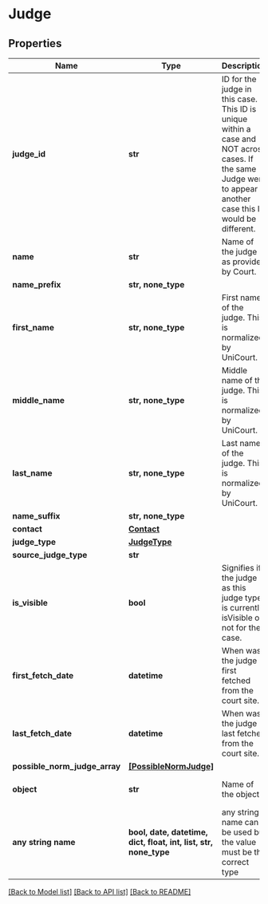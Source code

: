 # Judge


## Properties
Name | Type | Description | Notes
------------ | ------------- | ------------- | -------------
**judge_id** | **str** | ID for the judge in this case. This ID is unique within a case and NOT across cases. If the same Judge were to appear in another case this ID would be different. | 
**name** | **str** | Name of the judge as provided by Court. | 
**name_prefix** | **str, none_type** |  | 
**first_name** | **str, none_type** | First name of the judge. This is normalized by UniCourt. | 
**middle_name** | **str, none_type** | Middle name of the judge. This is normalized by UniCourt. | 
**last_name** | **str, none_type** | Last name of the judge. This is normalized by UniCourt. | 
**name_suffix** | **str, none_type** |  | 
**contact** | [**Contact**](Contact.md) |  | 
**judge_type** | [**JudgeType**](JudgeType.md) |  | 
**source_judge_type** | **str** |  | 
**is_visible** | **bool** | Signifies if the judge as this judge type is currently isVisible or not for the case. | 
**first_fetch_date** | **datetime** | When was the judge first fetched from the court site. | 
**last_fetch_date** | **datetime** | When was the judge last fetched from the court site. | 
**possible_norm_judge_array** | [**[PossibleNormJudge]**](PossibleNormJudge.md) |  | 
**object** | **str** | Name of the object | defaults to "Judge"
**any string name** | **bool, date, datetime, dict, float, int, list, str, none_type** | any string name can be used but the value must be the correct type | [optional]

[[Back to Model list]](../README.md#documentation-for-models) [[Back to API list]](../README.md#documentation-for-api-endpoints) [[Back to README]](../README.md)


